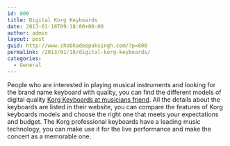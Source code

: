 ```yaml
---
id: 800
title: Digital Korg Keyboards
date: 2013-01-18T09:18:00+00:00
author: admin
layout: post
guid: http://www.shobhadeepaksingh.com/?p=800
permalink: /2013/01/18/digital-korg-keyboards/
categories:
  - General
---
```

People who are interested in playing musical instruments and looking for the brand name keyboard with quality, you can find the different models of digital quality [Korg Keyboards at musicians friend](http://www.musiciansfriend.com/keyboards-midi/korg). All the details about the keyboards are listed in their website, you can compare the features of Korg keyboards models and choose the right one that meets your expectations and budget. The Korg professional keyboards have a leading music technology, you can make use it for the live performance and make the concert as a memorable one.